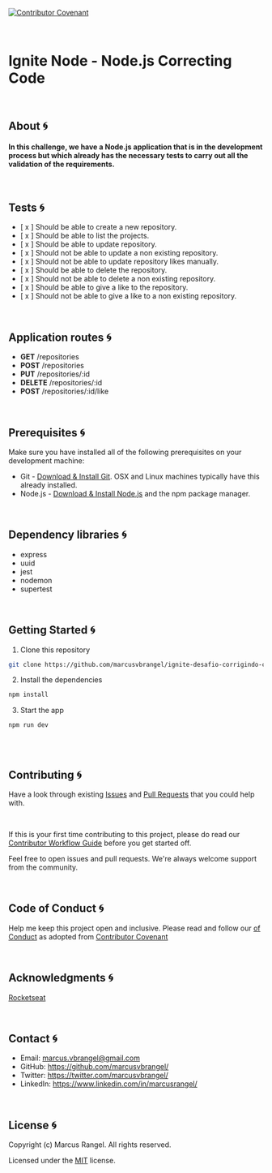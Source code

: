 
[![Contributor Covenant](https://img.shields.io/badge/Contributor%20Covenant-2.1-4baaaa.svg)](code_of_conduct.md) 

</br>

# Ignite Node - Node.js Correcting Code

</br>

## About :cyclone:

#### In this challenge, we have a Node.js application that is in the development process but which already has the necessary tests to carry out all the validation of the requirements.


</br>

## Tests :cyclone:

- [ x ] Should be able to create a new repository.
- [ x ] Should be able to list the projects.
- [ x ] Should be able to update repository.
- [ x ] Should not be able to update a non existing repository.
- [ x ] Should not be able to update repository likes manually.
- [ x ] Should be able to delete the repository.
- [ x ] Should not be able to delete a non existing repository.
- [ x ] Should be able to give a like to the repository.
- [ x ] Should not be able to give a like to a non existing repository.



</br>

## Application routes :cyclone:

* <b>GET</b> /repositories
* <b>POST</b> /repositories
* <b>PUT</b> /repositories/:id
* <b>DELETE</b> /repositories/:id
* <b>POST</b> /repositories/:id/like


<br />

## Prerequisites :cyclone:

Make sure you have installed all of the following prerequisites on your development machine:

* Git - [Download & Install Git](https://git-scm.com/downloads/). OSX and Linux machines typically have this already installed.
* Node.js - [Download & Install Node.js](https://nodejs.org/en/download/) and the npm package manager. 


</br>

## Dependency libraries :cyclone:

* express
* uuid
* jest
* nodemon
* supertest


<br />

## Getting Started :cyclone:

1. Clone this repository

```sh
git clone https://github.com/marcusvbrangel/ignite-desafio-corrigindo-codigo
```

2. Install the dependencies

```sh
npm install
```

3. Start the app

```sh
npm run dev
```

<br />


<br />

## Contributing :cyclone:

Have a look through existing [Issues](https://github.com/marcusvbrangel/ignite-desafio-corrigindo-codigo/issues) and [Pull Requests](https://github.com/marcusvbrangel/ignite-desafio-corrigindo-codigo/pulls) that you could help with.

<br />

If this is your first time contributing to this project, please do read our [Contributor Workflow Guide](https://github.com/the-guild-org/Stack/blob/master/CONTRIBUTING.md) before you get started off.

Feel free to open issues and pull requests. We're always welcome support from the community.


<br />

## Code of Conduct :cyclone:

Help me keep this project open and inclusive. Please read and follow our [
of Conduct](https://github.com/the-guild-org/Stack/blob/master/CODE_OF_CONDUCT.md) as adopted from [Contributor Covenant](https://www.contributor-covenant.org/)



<br />

## Acknowledgments :cyclone:

[Rocketseat](https://www.rocketseat.com.br/)



<br />

## Contact :cyclone:

* Email:    marcus.vbrangel@gmail.com
* GitHub:   https://github.com/marcusvbrangel/
* Twitter:  https://twitter.com/marcusvbrangel/
* LinkedIn: https://www.linkedin.com/in/marcusrangel/





<br />

## License :cyclone:

Copyright (c) Marcus Rangel. All rights reserved.

Licensed under the [MIT](LICENSE) license.


